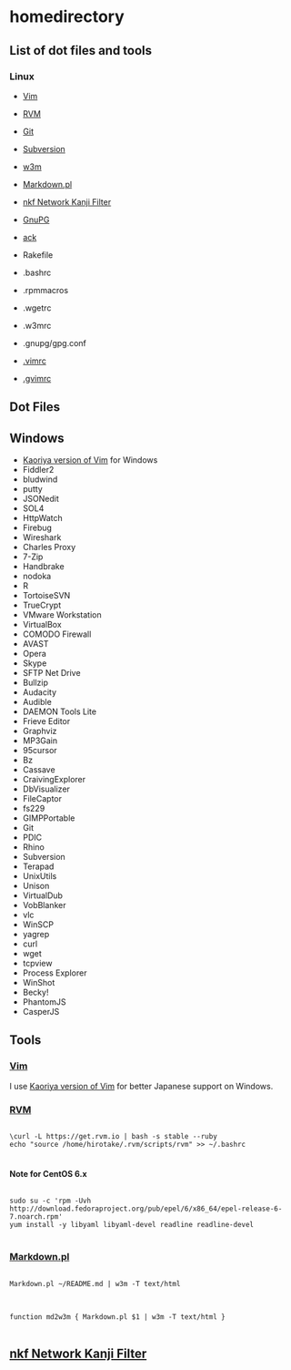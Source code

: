 homedirectory
=============

## List of dot files and tools

### Linux
- [Vim](http://www.vim.org/)
- [RVM](https://rvm.io/)
- [Git](http://git-scm.com/)
- [Subversion](http://subversion.tigris.org/)
- [w3m](http://w3m.sourceforge.net/index.en.html)
- [Markdown.pl](http://daringfireball.net/projects/markdown/)
- [nkf Network Kanji Filter](http://en.sourceforge.jp/projects/nkf/)
- [GnuPG](http://www.gnupg.org/)
- [ack](http://github.com/petdance/ack)

- Rakefile
- .bashrc
- .rpmmacros
- .wgetrc
- .w3mrc
- .gnupg/gpg.conf
- [.vimrc](https://github.com/hirotake/vimfiles/blob/master/vimrc)
- [.gvimrc](https://github.com/hirotake/vimfiles/blob/master/gvimrc)

## Dot Files

## Windows
- [Kaoriya version of Vim](http://www.kaoriya.net/software/vim) for Windows
- Fiddler2
- bludwind
- putty
- JSONedit
- SOL4
- HttpWatch
- Firebug
- Wireshark
- Charles Proxy
- 7-Zip
- Handbrake
- nodoka
- R
- TortoiseSVN
- TrueCrypt
- VMware Workstation
- VirtualBox
- COMODO Firewall
- AVAST
- Opera
- Skype
- SFTP Net Drive
- Bullzip
- Audacity
- Audible
- DAEMON Tools Lite
- Frieve Editor
- Graphviz
- MP3Gain
- 95cursor
- Bz
- Cassave
- CraivingExplorer
- DbVisualizer
- FileCaptor
- fs229
- GIMPPortable
- Git
- PDIC
- Rhino
- Subversion
- Terapad
- UnixUtils
- Unison
- VirtualDub
- VobBlanker
- vlc
- WinSCP
- yagrep
- curl
- wget
- tcpview
- Process Explorer
- WinShot
- Becky!
- PhantomJS
- CasperJS

## Tools

### [Vim](http://www.vim.org/)

I use [Kaoriya version of Vim](http://www.kaoriya.net/software/vim) for better Japanese support on Windows.

### [RVM](https://rvm.io/)

<pre>
<code class="shell">
\curl -L https://get.rvm.io | bash -s stable --ruby
echo "source /home/hirotake/.rvm/scripts/rvm" >> ~/.bashrc
</code>
</pre>

#### Note for CentOS 6.x
<pre>
<code class="shell">
sudo su -c 'rpm -Uvh http://download.fedoraproject.org/pub/epel/6/x86_64/epel-release-6-7.noarch.rpm'
yum install -y libyaml libyaml-devel readline readline-devel
</code>
</pre>

### [Markdown.pl](http://daringfireball.net/projects/markdown/)

<pre>
<code>
Markdown.pl ~/README.md | w3m -T text/html
</code>
</pre>

<pre>
<code>
function md2w3m { Markdown.pl $1 | w3m -T text/html }
</code>
</pre>

## [nkf Network Kanji Filter](http://en.sourceforge.jp/projects/nkf/)
